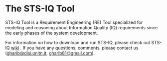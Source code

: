 The STS-IQ Tool
=====
STS-IQ Tool is a Requirement Engineering (RE) Tool specialized for modeling and reasoning about Information Quality (IQ) requirements since the early phases of the system development.

For information on how to download and run STS-IQ, please check out STS-IQ [wiki](https://github.com/disi-unitn-RE-IQ/RE-IQ/wiki) . If you have any questions, comments, please contact us (gharib@disi.unitn.it, gharib81@gmail.com).

